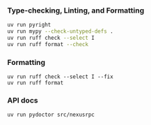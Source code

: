 ### Type-checking, Linting, and Formatting

```sh
uv run pyright
uv run mypy --check-untyped-defs .
uv run ruff check --select I
uv run ruff format --check
```

### Formatting
```
uv run ruff check --select I --fix
uv run ruff format
```

### API docs
```
uv run pydoctor src/nexusrpc
```